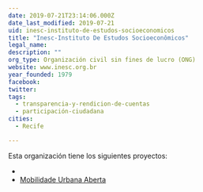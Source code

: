 ```yaml
---
date: 2019-07-21T23:14:06.000Z
date_last_modified: 2019-07-21
uid: inesc-instituto-de-estudos-socioeconomicos
title: "Inesc-Instituto De Estudos Socioeconômicos"
legal_name: 
description: ""
org_type: Organización civil sin fines de lucro (ONG)
website: www.inesc.org.br
year_founded: 1979
facebook: 
twitter: 
tags:
  - transparencia-y-rendicion-de-cuentas
  - participación-ciudadana
cities: 
  - Recife

---
```


Esta organización tiene los siguientes proyectos:

- [](/i/mobilidade-urbana-aberta.html)
- [Mobilidade Urbana Aberta](/i/mobilidade-urbana-aberta.html)
